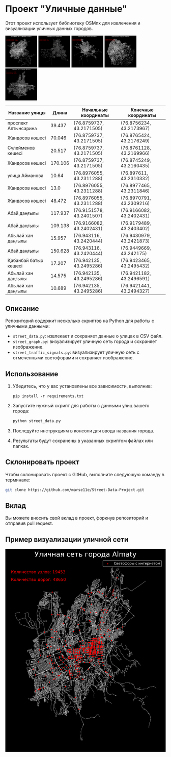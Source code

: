 # Проект "Уличные данные"

Этот проект использует библиотеку OSMnx для извлечения и визуализации уличных данных городов.

<img src='static/street_graph_img/Almaty_street_network.png' width="100px" height="100px">
<img src='static/street_graph_img/Osh_street_network.png' width="100px" height="100px">
<img src='static/street_graph_img/Shymkent_street_network.png' width="100px" height="100px">
<img src='static/street_graph_img/Tashkent_street_network.png' width="100px" height="100px">
<img src='static/street_graph_img/Bishkek_street_network.png' width="100px" height="100px">

| Название улицы            | Длина   | Начальные координаты            | Конечные координаты             |
|---------------------------|---------|---------------------------------|---------------------------------|
| проспект Алтынсарина     | 39.437  | (76.8759737, 43.2171505)        | (76.8756234, 43.2173967)        |
| Жандосов көшесі          | 70.046  | (76.8759737, 43.2171505)        | (76.8765424, 43.2176249)        |
| Сүлейменов көшесі        | 20.517  | (76.8759737, 43.2171505)        | (76.8761128, 43.2169966)        |
| Жандосов көшесі          | 170.106 | (76.8759737, 43.2171505)        | (76.8745249, 43.2160435)        |
| улица Айманова           | 10.64   | (76.8976055, 43.2311288)        | (76.897611, 43.2310332)         |
| Жандосов көшесі          | 13.0    | (76.8976055, 43.2311288)        | (76.8977465, 43.2311846)        |
| Жандосов көшесі          | 48.472  | (76.8976055, 43.2311288)        | (76.8970791, 43.2309216)        |
| Абай даңғылы             | 117.937 | (76.9151578, 43.2401507)        | (76.9166082, 43.2402431)        |
| Абай даңғылы             | 109.138 | (76.9166082, 43.2402431)        | (76.9179489, 43.2403402)        |
| Абылай хан даңғылы       | 15.957  | (76.943116, 43.2420444)         | (76.9430979, 43.2421873)        |
| Абай даңғылы             | 150.628 | (76.943116, 43.2420444)         | (76.9449669, 43.242175)         |
| Қабанбай батыр көшесі    | 17.207  | (76.942135, 43.2495286)         | (76.9423465, 43.2495432)        |
| Абылай хан даңғылы       | 14.575  | (76.942135, 43.2495286)         | (76.9421182, 43.2496591)        |
| Абылай хан даңғылы       | 10.689  | (76.942135, 43.2495286)         | (76.9421441, 43.2494327)        |

## Описание

Репозиторий содержит несколько скриптов на Python для работы с уличными данными:

- `street_data.py`: извлекает и сохраняет данные о улицах в CSV файл.
- `street_graph.py`: визуализирует уличную сеть города и сохраняет изображение.
- `street_traffic_signals.py`: визуализирует уличную сеть с отмеченными светофорами и сохраняет изображение.

## Использование

1. Убедитесь, что у вас установлены все зависимости, выполнив:
   ```
   pip install -r requirements.txt
   ```

2. Запустите нужный скрипт для работы с данными улиц вашего города:
   ```bash
   python street_data.py
   ```

3. Последуйте инструкциям в консоли для ввода названия города.

4. Результаты будут сохранены в указанных скриптом файлах или папках.

## Склонировать проект

Чтобы склонировать проект с GitHub, выполните следующую команду в терминале:

```bash
git clone https://github.com/marse11e/Street-Data-Project.git
```

## Вклад

Вы можете вносить свой вклад в проект, форкнув репозиторий и отправив pull request.

## Пример визуализации уличной сети

![Пример визуализации уличной сети](static/street_graph_img/traffic_lights/Almaty_street_network_with_traffic_lights.png)
